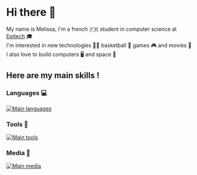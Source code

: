 # Hi there 👋
My name is Melissa, I'm a french :fr: student in computer science at [Epitech](https://www.epitech.eu/en/) :mortar_board: <br>
I'm interested in new technologies :woman_technologist: basketball :basketball: games :video_game: and movies :movie_camera: <br>
I also love to build computers :desktop_computer: and space :milky_way:

## Here are my main skills !

### Languages :computer:

[![Main languages](https://skillicons.dev/icons?i=c,cpp,python,html,css,js,ts,react,nextjs&perline=9)](https://github.com/tandpfun/skill-icons)

### Tools :wrench:
[![Main tools](https://skillicons.dev/icons?i=linux,docker,cmake,github,git,idea,vscode,md&perline=9)](https://github.com/tandpfun/skill-icons)

### Media :iphone:
[![Main media](https://skillicons.dev/icons?i=linkedin,discord,mastodon&perline=9)](https://github.com/tandpfun/skill-icons)
